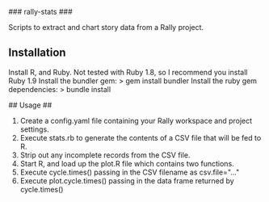 ### rally-stats ###

Scripts to extract and chart story data from a Rally project.

## Installation ##

Install R, and Ruby.  Not tested with Ruby 1.8, so I recommend you install Ruby 1.9
Install the bundler gem:
    > gem install bundler 
Install the ruby gem dependencies:
    > bundle install 

## Usage ##

1. Create a config.yaml file containing your Rally workspace and project settings.
2. Execute stats.rb to generate the contents of a CSV file that will be fed to R.
3. Strip out any incomplete records from the CSV file.
4. Start R, and load up the plot.R file which contains two functions.
5. Execute cycle.times() passing in the CSV filename as csv.file="..."
6. Execute plot.cycle.times() passing in the data frame returned by cycle.times()
